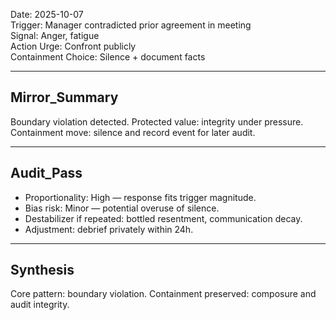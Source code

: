 Date: 2025-10-07  
Trigger: Manager contradicted prior agreement in meeting  
Signal: Anger, fatigue  
Action Urge: Confront publicly  
Containment Choice: Silence + document facts  

---

## Mirror_Summary
Boundary violation detected. Protected value: integrity under pressure.  
Containment move: silence and record event for later audit.

---

## Audit_Pass
- Proportionality: High — response fits trigger magnitude.  
- Bias risk: Minor — potential overuse of silence.  
- Destabilizer if repeated: bottled resentment, communication decay.  
- Adjustment: debrief privately within 24h.

---

## Synthesis
Core pattern: boundary violation. Containment preserved: composure and audit integrity.
